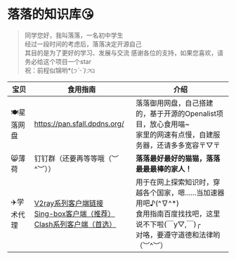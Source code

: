 # 落落的知识库😘
> 同学您好，我叫落落，一名初中学生  
> 经过一段时间的考虑后，落落决定开源自己  
> 其目的是为了更好的学习、发展与交流
> 感谢各位的支持，如果您喜欢，请务必给这个项目一个star  
> 祝：前程似锦哟*(੭*ˊᵕˋ)੭*ଘ

| 宝贝 | 食用指南 | 介绍 |
| --- | --- | --- |
| 🍽️星落网盘 | https://pan.sfall.dpdns.org/ | 落落御用网盘，自己搭建的，基于开源的Openalist项目，放心食用喵~<br/>家里的网速有点慢，自建服务器，还请多多宽容〒▽〒 |
| 😸薄荷 | 钉钉群（还要再等等哦（︶^︶）） | **落落最好最好的猫猫，落落最最最棒的家人！** |
| ✈️学术代理 | [V2ray系列客户端链接](https://main-cp.sfall.dpdns.org/sub/full-normal/68c60591-65c5-4745-b5e4-0e4163478ad8?app=xray#%F0%9F%92%A6%20BPB%20Full%20Normal)<br/>[Sing-box客户端（推荐）](https://main-cp.sfall.dpdns.org/sub/full-normal/68c60591-65c5-4745-b5e4-0e4163478ad8?app=sfa#%F0%9F%92%A6%20BPB%20Full%20Normal)<br/>[Clash系列客户端（首选）](https://main-cp.sfall.dpdns.org/sub/full-normal/68c60591-65c5-4745-b5e4-0e4163478ad8?app=clash#%F0%9F%92%A6%20BPB%20Full%20Normal) | 用于在网上探索知识时，穿越各个国家，嗯......当加速器用吧♪(^∇^*)<br/>食用指南百度找找吧，这里说不下啦(￣y▽,￣)╭ <br/>对咯，要遵守道德和法律哟（︶^︶） |


